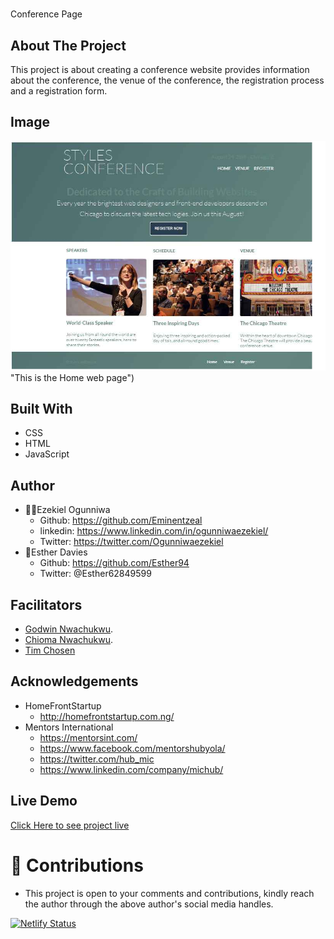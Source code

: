 #
Conference Page

## About The Project
This project is about creating a conference website provides information about the conference, the venue of the conference, the registration process and a registration form.


## Image
![welcome interface.](/assets/images/rea.jpg) "This is the Home web page")

## Built With
* CSS
* HTML
* JavaScript

## Author
* 👨‍🦱Ezekiel Ogunniwa
  * Github: https://github.com/Eminentzeal
  * linkedin: https://www.linkedin.com/in/ogunniwaezekiel/
  * Twitter: https://twitter.com/Ogunniwaezekiel
* 👩Esther Davies
  * Github: https://github.com/Esther94
  * Twitter: @Esther62849599

## Facilitators
* [Godwin Nwachukwu](https://github.com/Gnwin).
* [Chioma Nwachukwu](https://github.com/Chiomy).
* [Tim Chosen](www.twitter.com/timchosen)

## Acknowledgements
* HomeFrontStartup
  * http://homefrontstartup.com.ng/
* Mentors International
  * https://mentorsint.com/
  * https://www.facebook.com/mentorshubyola/
  * https://twitter.com/hub_mic
  * https://www.linkedin.com/company/michub/

## Live Demo
[Click Here to see project live](https://ezekiel-esther-conference-page.netlify.app/)

# 🤝 Contributions
* This project is open to your comments and contributions, kindly reach the author through the above author's social media handles.

[![Netlify Status](https://api.netlify.com/api/v1/badges/8f87de29-eeaf-43f8-952b-719f390f390c/deploy-status)](https://app.netlify.com/sites/ezekiel-esther-conference-page/deploys)